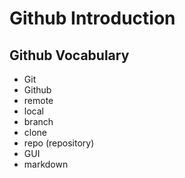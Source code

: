  # Github Introduction

## Github Vocabulary

- Git
- Github
- remote
- local
- branch
- clone
- repo (repository)
- GUI
- markdown